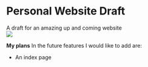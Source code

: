 # Personal Website Draft
A draft for an amazing up and coming website<br/>
[![](http://img.youtube.com/vi/dQw4w9WgXcQ/0.jpg)](http://www.youtube.com/watch?v=dQw4w9WgXcQ "")

**My plans**
In the future features I would like to add are:
- An index page
